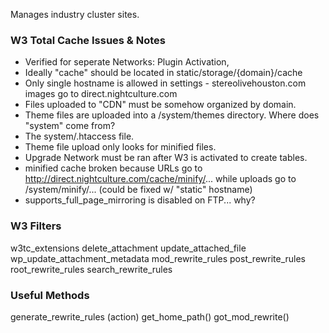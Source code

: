 Manages industry cluster sites.


### W3 Total Cache Issues & Notes

  - Verified for seperate Networks: Plugin Activation,
  - Ideally "cache" should be located in static/storage/{domain}/cache
  - Only single hostname is allowed in settings - stereolivehouston.com images go to direct.nightculture.com
  - Files uploaded to "CDN" must be somehow organized by domain.
  - Theme files are uploaded into a /system/themes directory. Where does "system" come from?
  - The system/.htaccess file.
  - Theme file upload only looks for minified files.
  - Upgrade Network must be ran after W3 is activated to create tables.
  - minified cache broken because URLs go to http://direct.nightculture.com/cache/minify/... while uploads go to /system/minify/... (could be fixed w/ "static" hostname)
  - supports_full_page_mirroring is disabled on FTP... why?

### W3 Filters

  w3tc_extensions
  delete_attachment
  update_attached_file
  wp_update_attachment_metadata
  mod_rewrite_rules
  post_rewrite_rules
  root_rewrite_rules
  search_rewrite_rules

### Useful Methods

  generate_rewrite_rules (action)
  get_home_path()
  got_mod_rewrite()
